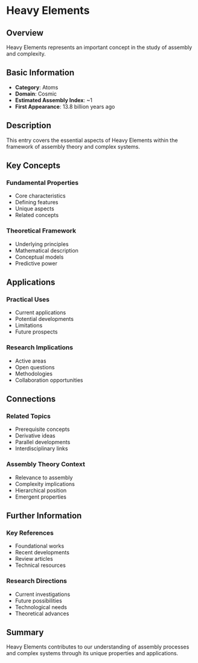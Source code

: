 # Heavy Elements

## Overview

Heavy Elements represents an important concept in the study of assembly and complexity.

## Basic Information

- **Category**: Atoms
- **Domain**: Cosmic
- **Estimated Assembly Index**: ~1
- **First Appearance**: 13.8 billion years ago

## Description

This entry covers the essential aspects of Heavy Elements within the framework of assembly theory and complex systems.

## Key Concepts

### Fundamental Properties
- Core characteristics
- Defining features
- Unique aspects
- Related concepts

### Theoretical Framework
- Underlying principles
- Mathematical description
- Conceptual models
- Predictive power

## Applications

### Practical Uses
- Current applications
- Potential developments
- Limitations
- Future prospects

### Research Implications
- Active areas
- Open questions
- Methodologies
- Collaboration opportunities

## Connections

### Related Topics
- Prerequisite concepts
- Derivative ideas
- Parallel developments
- Interdisciplinary links

### Assembly Theory Context
- Relevance to assembly
- Complexity implications
- Hierarchical position
- Emergent properties

## Further Information

### Key References
- Foundational works
- Recent developments
- Review articles
- Technical resources

### Research Directions
- Current investigations
- Future possibilities
- Technological needs
- Theoretical advances

## Summary

Heavy Elements contributes to our understanding of assembly processes and complex systems through its unique properties and applications.
